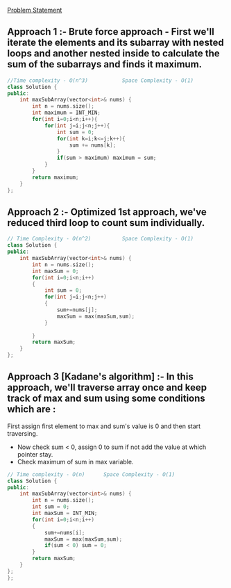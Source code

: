 [Problem Statement](https://leetcode.com/problems/maximum-subarray/)

## Approach 1 :- Brute force approach - First we'll iterate the elements and its subarray with nested loops and another nested inside to calculate the sum of the subarrays and finds it maximum.

```cpp
//Time complexity - O(n^3)           Space Complexity - O(1)
class Solution {
public:
    int maxSubArray(vector<int>& nums) {
        int n = nums.size();
        int maximum = INT_MIN;
        for(int i=0;i<n;i++){
            for(int j=i;j<n;j++){
                int sum = 0;
                for(int k=i;k<=j;k++){
                    sum += nums[k];
                }
                if(sum > maximum) maximum = sum;
            }
        }
        return maximum;
    }
};
```

## Approach 2 :- Optimized 1st approach, we've reduced third loop to count sum individually.

```cpp
// Time Complexity - O(n^2)          Space Complexity - O(1)
class Solution {
public:
    int maxSubArray(vector<int>& nums) {
        int n = nums.size();
        int maxSum = 0;
        for(int i=0;i<n;i++)
        {
            int sum = 0;
            for(int j=i;j<n;j++)
            {
                sum+=nums[j];
                maxSum = max(maxSum,sum);
            }
        
        }
        return maxSum;
    }
};
```

## Approach 3 [Kadane's algorithm] :- In this approach, we'll traverse array once and keep track of max and sum using some conditions which are :
First assign first element to max and sum's value is 0 and then start traversing.
- Now check sum < 0, assign 0 to sum if not add the value at which pointer stay.
- Check maximum of sum in max variable.

```cpp
// Time complexity - O(n)      Space Complexity - O(1)
class Solution {
public:
    int maxSubArray(vector<int>& nums) {
        int n = nums.size();
        int sum = 0;
        int maxSum = INT_MIN;
        for(int i=0;i<n;i++)
        {
            sum+=nums[i];
            maxSum = max(maxSum,sum);
            if(sum < 0) sum = 0;
        }
        return maxSum;
    }
};
};
```
